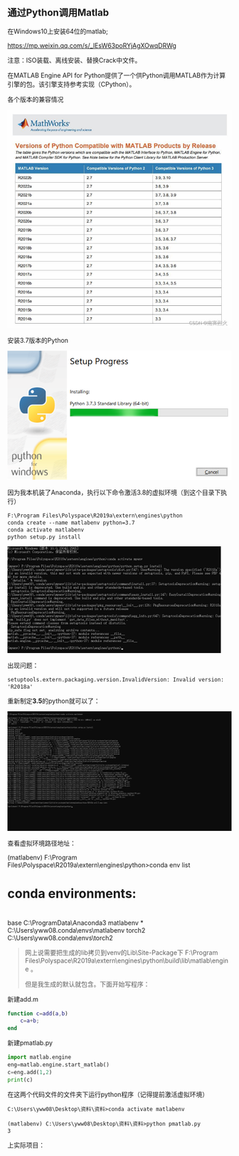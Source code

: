 ## 通过Python调用Matlab

在Windows10上安装64位的matlab;

https://mp.weixin.qq.com/s/_lEsW63poRYjAgXOwqDRWg

注意：ISO装载、离线安装、替换Crack中文件。



在MATLAB Engine API for Python提供了一个供Python调用MATLAB作为计算引擎的包。该引擎支持参考实现（CPython）。

各个版本的兼容情况

![img](imgs/通过Python调用Matlab/60a7fa11ae9c41ebba89fdab0b651704.jpeg)

安装3.7版本的Python

![image-20240201140555722](imgs/通过Python调用Matlab/image-20240201140555722.png)



因为我本机装了Anaconda，执行以下命令激活3.8的虚拟环境（到这个目录下执行）

```shell
F:\Program Files\Polyspace\R2019a\extern\engines\python
conda create --name matlabenv python=3.7
conda activate matlabenv
python setup.py install
```

<img src="imgs/通过Python调用Matlab/image-20240201141841278.png" alt="image-20240201141841278" style="zoom: 50%;" />



出现问题：

```shell
setuptools.extern.packaging.version.InvalidVersion: Invalid version: 'R2018a'
```



重新制定**3.5**的python就可以了：

<img src="imgs/通过Python调用Matlab/image-20240201143003964.png" alt="image-20240201143003964" style="zoom:67%;" />

查看虚拟环境路径地址：

(matlabenv) F:\Program Files\Polyspace\R2019a\extern\engines\python>conda env list
# conda environments:

#
base                     C:\ProgramData\Anaconda3
matlabenv             *  C:\Users\yww08\.conda\envs\matlabenv
torch2                   C:\Users\yww08\.conda\envs\torch2

> 网上说需要把生成的lib拷贝到venv的Lib\Site-Package下 F:\Program Files\Polyspace\R2019a\extern\engines\python\build\lib\matlab\engine 。
>
> 但是我生成的默认就包含。下面开始写程序：



新建add.m

```matlab
function c=add(a,b)
    c=a+b;
end
```

新建pmatlab.py

```python
import matlab.engine
eng=matlab.engine.start_matlab()
c=eng.add(1,2)
print(c)
```

在这两个代码文件的文件夹下运行python程序（记得提前激活虚拟环境）

```shell
C:\Users\yww08\Desktop\资料\资料>conda activate matlabenv

(matlabenv) C:\Users\yww08\Desktop\资料\资料>python pmatlab.py
3
```



上实际项目：

